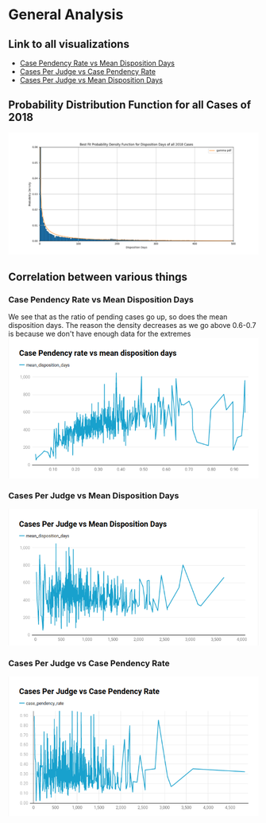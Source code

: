 # General Analysis

## Link to all visualizations
- [Case Pendency Rate vs Mean Disposition Days](https://www.datawrapper.de/_/DZg2B/)
- [Cases Per Judge vs Case Pendency Rate](https://www.datawrapper.de/_/SWbek/)
- [Cases Per Judge vs Mean Disposition Days](https://www.datawrapper.de/_/PMJTD/)

## Probability Distribution Function for all Cases of 2018
![PDF](images/pdf.png)

## Correlation between various things

### Case Pendency Rate vs Mean Disposition Days 

We see that as the ratio of pending cases go up, so does the mean disposition days. 
The reason the density decreases as we go above 0.6-0.7 is because we don't have 
enough data for the extremes
![Pendency vs Disposition](images/pendency-vs-disposition.png)

### Cases Per Judge vs Mean Disposition Days

![Cases vs Disposition](images/cases-vs-disposition.png)

### Cases Per Judge vs Case Pendency Rate

![Cases vs Pendency](images/cases-vs-pendency.png)
